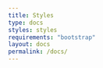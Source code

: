 ```yaml
---
title: Styles
type: docs
styles: styles
requirements: "bootstrap"
layout: docs
permalink: /docs/
---
```

